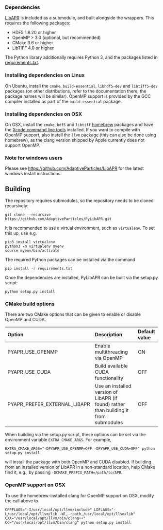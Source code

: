 ### Dependencies

[LibAPR](https://github.com/AdaptiveParticles/LibAPR) is included as a submodule, and built alongside the wrappers.
This requires the following packages:

* HDF5 1.8.20 or higher
* OpenMP > 3.0 (optional, but recommended)
* CMake 3.6 or higher
* LibTIFF 4.0 or higher

The Python library additionally requires Python 3, and the packages listed in [requirements.txt](requirements.txt).

### Installing dependencies on Linux

On Ubuntu, install the `cmake`, `build-essential`, `libhdf5-dev` and `libtiff5-dev` packages (on other distributions,
refer to the documentation there, the package names will be similar). OpenMP support is provided by the GCC compiler
installed as part of the `build-essential` package.

### Installing dependencies on OSX

On OSX, install the `cmake`, `hdf5` and `libtiff`  [homebrew](https://brew.sh) packages and have the
[Xcode command line tools](http://osxdaily.com/2014/02/12/install-command-line-tools-mac-os-x/) installed.
If you want to compile with OpenMP support, also install the `llvm` package (this can also be done using homebrew),
as the clang version shipped by Apple currently does not support OpenMP.

### Note for windows users

Please see https://github.com/AdaptiveParticles/LibAPR for the latest windows install instructions.

## Building

The repository requires submodules, so the repository needs to be cloned recursively:

```
git clone --recursive https://github.com/AdaptiveParticles/PyLibAPR.git
```

It is recommended to use a virtual environment, such as `virtualenv`. To set this up, use e.g.

```
pip3 install virtualenv
python3 -m virtualenv myenv
source myenv/bin/activate
```

The required Python packages can be installed via the command
```
pip install -r requirements.txt 
```

Once the dependencies are installed, PyLibAPR can be built via the setup.py script:
```
python setup.py install
```

### CMake build options

There are two CMake options that can be given to enable or disable OpenMP and CUDA:

| Option | Description | Default value |
|:--|:--|:--|
| PYAPR_USE_OPENMP | Enable multithreading via OpenMP | ON |
| PYAPR_USE_CUDA | Build available CUDA functionality | OFF |
| PYAPR_PREFER_EXTERNAL_LIBAPR | Use an installed version of LibAPR (if found) rather than building it from submodules | OFF |

When building via the setup.py script, these options can be set via the environment variable `EXTRA_CMAKE_ARGS`. For example,
```
EXTRA_CMAKE_ARGS="-DPYAPR_USE_OPENMP=OFF -DPYAPR_USE_CUDA=OFF" python setup.py install
```
will install the package with both OpenMP and CUDA disabled. If building from an installed version of LibAPR in a non-standard
location, help CMake find it, e.g., by passing `-DCMAKE_PREFIX_PATH=/path/to/APR`.

### OpenMP support on OSX

To use the homebrew-installed clang for OpenMP support on OSX, modify the call above to
```
CPPFLAGS="-I/usr/local/opt/llvm/include" LDFLAGS="-L/usr/local/opt/llvm/lib -Wl,-rpath,/usr/local/opt/llvm/lib" CXX="/usr/local/opt/llvm/bin/clang++" CC="/usr/local/opt/llvm/bin/clang" python setup.py install 
```